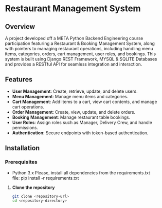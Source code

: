 # Restaurant Management System

## Overview

A project developed off a META Python Backend Engineering course participation featuring a Restaurant & Booking Management System, along with pointers to managing restaurant operations, including handling menu items, categories, orders, cart management, user roles, and bookings. This system is built using Django REST Framework, MYSQL & SQLITE Databases and provides a RESTful API for seamless integration and interaction.

## Features

- **User Management**: Create, retrieve, update, and delete users.
- **Menu Management**: Manage menu items and categories.
- **Cart Management**: Add items to a cart, view cart contents, and manage cart operations.
- **Order Management**: Create, view, update, and delete orders.
- **Booking Management**: Manage restaurant table bookings.
- **User Roles**: Assign roles such as Manager, Delivery Crew, and handle permissions.
- **Authentication**: Secure endpoints with token-based authentication.

## Installation

### Prerequisites

- Python 3.x
Please, install all dependencies from the requirements.txt file:
pip install -r requirements.txt

1. **Clone the repository**

   ```bash
   git clone <repository-url>
   cd <repository-directory>
